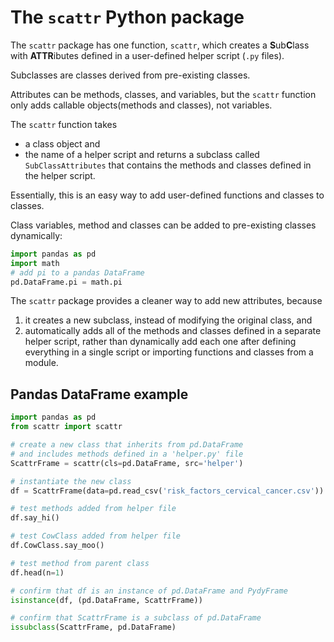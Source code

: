# The `scattr` Python package

The `scattr` package has one function, `scattr`,
which creates a
**S**ub**C**lass with **ATTR**ibutes defined
in a user-defined helper script (`.py` files).

Subclasses are classes derived from pre-existing classes.

Attributes can be methods, classes, and variables,
but the `scattr` function only adds
callable objects(methods and classes), not variables.

The `scattr` function takes 
- a class object and
- the name of a helper script
and returns a subclass called `SubClassAttributes`
that contains the methods and classes
defined in the helper script.

Essentially, this is an easy way to
add user-defined functions and classes to classes.

Class variables, method and classes
can be added to pre-existing classes dynamically:
```python
import pandas as pd
import math
# add pi to a pandas DataFrame
pd.DataFrame.pi = math.pi
```

The `scattr` package provides a cleaner way to 
add new attributes, because
1. it creates a new subclass,
instead of modifying the original class, and
2. automatically adds all of the methods and classes
defined in a separate helper script,
rather than dynamically add each one after
defining everything in a single script or importing
functions and classes from a module.

## Pandas DataFrame example
```python
import pandas as pd
from scattr import scattr

# create a new class that inherits from pd.DataFrame
# and includes methods defined in a 'helper.py' file
ScattrFrame = scattr(cls=pd.DataFrame, src='helper')

# instantiate the new class
df = ScattrFrame(data=pd.read_csv('risk_factors_cervical_cancer.csv'))

# test methods added from helper file
df.say_hi()

# test CowClass added from helper file
df.CowClass.say_moo()

# test method from parent class
df.head(n=1)

# confirm that df is an instance of pd.DataFrame and PydyFrame
isinstance(df, (pd.DataFrame, ScattrFrame))

# confirm that ScattrFrame is a subclass of pd.DataFrame
issubclass(ScattrFrame, pd.DataFrame)
```
